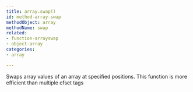 ```yaml
---
title: array.swap()
id: method-array-swap
methodObject: array
methodName: swap
related:
- function-arrayswap
- object-array
categories:
- array

---
```


Swaps array values of an array at specified positions. This
function is more efficient than multiple cfset tags

